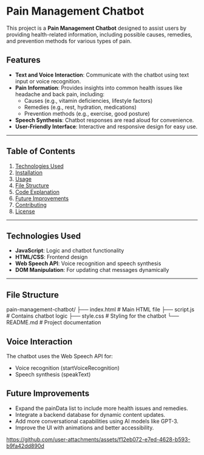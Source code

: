 # Pain Management Chatbot

This project is a **Pain Management Chatbot** designed to assist users by providing health-related information, including possible causes, remedies, and prevention methods for various types of pain.

## Features
- **Text and Voice Interaction**: Communicate with the chatbot using text input or voice recognition.
- **Pain Information**: Provides insights into common health issues like headache and back pain, including:
  - Causes (e.g., vitamin deficiencies, lifestyle factors)
  - Remedies (e.g., rest, hydration, medications)
  - Prevention methods (e.g., exercise, good posture)
- **Speech Synthesis**: Chatbot responses are read aloud for convenience.
- **User-Friendly Interface**: Interactive and responsive design for easy use.

---

## Table of Contents
1. [Technologies Used](#technologies-used)
2. [Installation](#installation)
3. [Usage](#usage)
4. [File Structure](#file-structure)
5. [Code Explanation](#code-explanation)
6. [Future Improvements](#future-improvements)
7. [Contributing](#contributing)
8. [License](#license)

---

## Technologies Used
- **JavaScript**: Logic and chatbot functionality
- **HTML/CSS**: Frontend design
- **Web Speech API**: Voice recognition and speech synthesis
- **DOM Manipulation**: For updating chat messages dynamically

---
## File Structure 
pain-management-chatbot/
├── index.html        # Main HTML file
├── script.js         # Contains chatbot logic
├── style.css         # Styling for the chatbot
└── README.md         # Project documentation

## Voice Interaction
The chatbot uses the Web Speech API for:
   - Voice recognition (startVoiceRecognition)
   - Speech synthesis (speakText)
     
## Future Improvements
  - Expand the painData list to include more health issues and remedies.
  - Integrate a backend database for dynamic content updates.
  - Add more conversational capabilities using AI models like GPT-3.
  - Improve the UI with animations and better accessibility.


https://github.com/user-attachments/assets/f12eb072-e7ed-4628-b593-b9fa42dd890d

